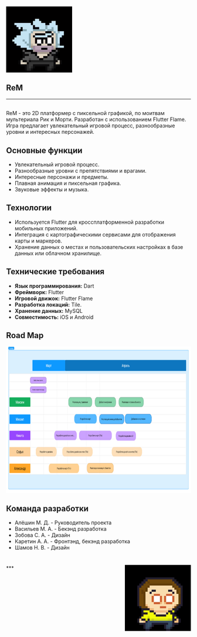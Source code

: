 <p> <img align = "center" alt = "gif" src = "https://github.com/lil-nas-why/flutter_games/blob/main/animation.gif" widht = "1000" height = "180"/> </p>


## ReM
***
## 
ReM - это 2D платформер с пиксельной графикой, по моитвам мультериала Рик и Морти. Разработан с использованием Flutter Flame. Игра предлагает увлекательный игровой процесс, разнообразные уровни и интересных персонажей.
## Основные функции

- Увлекательный игровой процесс.
- Разнообразные уровни с препятствиями и врагами.
- Интересные персонажи и предметы.
- Плавная анимация и пиксельная графика.
- Звуковые эффекты и музыка.

## Технологии

- Используется Flutter для кроссплатформенной разработки мобильных приложений.
- Интеграция с картографическими сервисами для отображения карты и маркеров.
- Хранение данных о местах и пользовательских настройках в базе данных или облачном хранилище.
  
## Технические требования

- **Язык программирования:** Dart
- **Фреймворк:** Flutter
- **Игровой движок:** Flutter Flame
- **Разработка локаций:** Tile.
- **Хранение данных:** MySQL
- **Совместимость:** iOS и Android

## Road Map
<p> <img align = "center" src = "https://github.com/lil-nas-why/flutter_games/blob/main/photo_2024-04-19_23-50-22.jpg" widht = "1200" height = "400"/> </p>

  
## Команда разработки

- Алёшин М. Д. - Руководитель проекта
- Васильев М. A. - Бекэнд разработка
- Зобова С. A. - Дизайн
- Каретин А. А. - Фронтэнд, бекэнд разработка
- Шамов Н. В. - Дизайн
#
<p> <img align = "right" alt = "gif" src = "https://github.com/lil-nas-why/flutter_games/blob/main/mPhoto).gif.gif" widht = "1000" height = "180"/> </p>
***
